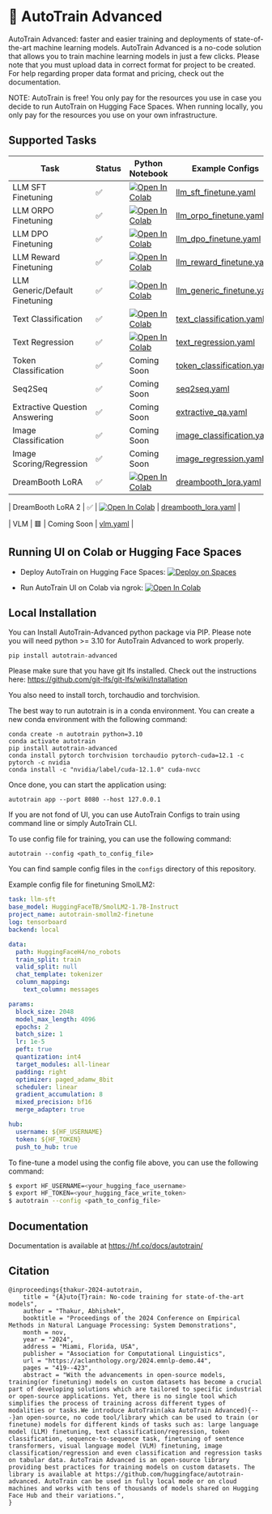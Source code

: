 # 🤗 AutoTrain Advanced

AutoTrain Advanced: faster and easier training and deployments of state-of-the-art machine learning models. AutoTrain Advanced is a no-code solution that allows you to train machine learning models in just a few clicks. Please note that you must upload data in correct format for project to be created. For help regarding proper data format and pricing, check out the documentation. 

NOTE: AutoTrain is free! You only pay for the resources you use in case you decide to run AutoTrain on Hugging Face Spaces. When running locally, you only pay for the resources you use on your own infrastructure.

## Supported Tasks

| Task | Status | Python Notebook | Example Configs |
| --- | --- | --- | --- |
| LLM SFT Finetuning | ✅ | [![Open In Colab](https://colab.research.google.com/assets/colab-badge.svg)](https://colab.research.google.com/github/huggingface/autotrain-advanced/blob/main/notebooks/llm_finetuning.ipynb) | [llm_sft_finetune.yaml](https://github.com/huggingface/autotrain-advanced/blob/main/configs/llm_finetuning/smollm2.yml) |
| LLM ORPO Finetuning | ✅ | [![Open In Colab](https://colab.research.google.com/assets/colab-badge.svg)](https://colab.research.google.com/github/huggingface/autotrain-advanced/blob/main/notebooks/llm_finetuning.ipynb) | [llm_orpo_finetune.yaml](https://github.com/huggingface/autotrain-advanced/blob/main/configs/llm_finetuning/llama3-8b-orpo.yml) |
| LLM DPO Finetuning | ✅ | [![Open In Colab](https://colab.research.google.com/assets/colab-badge.svg)](https://colab.research.google.com/github/huggingface/autotrain-advanced/blob/main/notebooks/llm_finetuning.ipynb) | [llm_dpo_finetune.yaml](https://github.com/huggingface/autotrain-advanced/blob/main/configs/llm_finetuning/llama3-8b-dpo-qlora.yml) |
| LLM Reward Finetuning | ✅ | [![Open In Colab](https://colab.research.google.com/assets/colab-badge.svg)](https://colab.research.google.com/github/huggingface/autotrain-advanced/blob/main/notebooks/llm_finetuning.ipynb) | [llm_reward_finetune.yaml](https://github.com/huggingface/autotrain-advanced/blob/main/configs/llm_finetuning/llama32-1b-sft.yml) |
| LLM Generic/Default Finetuning | ✅ | [![Open In Colab](https://colab.research.google.com/assets/colab-badge.svg)](https://colab.research.google.com/github/huggingface/autotrain-advanced/blob/main/notebooks/llm_finetuning.ipynb) | [llm_generic_finetune.yaml](https://github.com/huggingface/autotrain-advanced/blob/main/configs/llm_finetuning/gpt2_sft.yml) |
| Text Classification | ✅ | [![Open In Colab](https://colab.research.google.com/assets/colab-badge.svg)](https://colab.research.google.com/github/huggingface/autotrain-advanced/blob/main/notebooks/text_classification.ipynb) | [text_classification.yaml](https://github.com/huggingface/autotrain-advanced/tree/main/configs/text_classification) |
| Text Regression | ✅ | [![Open In Colab](https://colab.research.google.com/assets/colab-badge.svg)](https://colab.research.google.com/github/huggingface/autotrain-advanced/blob/main/notebooks/text_regression.ipynb) | [text_regression.yaml](https://github.com/huggingface/autotrain-advanced/tree/main/configs/text_regression) |
| Token Classification | ✅ | Coming Soon | [token_classification.yaml](https://github.com/huggingface/autotrain-advanced/tree/main/configs/token_classification) |
| Seq2Seq | ✅ | Coming Soon | [seq2seq.yaml](https://github.com/huggingface/autotrain-advanced/tree/main/configs/seq2seq) |
| Extractive Question Answering | ✅ | Coming Soon | [extractive_qa.yaml](https://github.com/huggingface/autotrain-advanced/tree/main/configs/extractive_question_answering) |
| Image Classification | ✅ | Coming Soon | [image_classification.yaml](https://github.com/huggingface/autotrain-advanced/tree/main/configs/image_classification) |
| Image Scoring/Regression | ✅ | Coming Soon | [image_regression.yaml](https://github.com/huggingface/autotrain-advanced/tree/main/configs/image_scoring) |
| DreamBooth LoRA | ✅ | [![Open In Colab](https://colab.research.google.com/assets/colab-badge.svg)](https://colab.research.google.com/github/huggingface/autotrain-advanced/blob/main/colabs/AutoTrain_Dreambooth.ipynb) | [dreambooth_lora.yaml](https://github.com/huggingface/autotrain-advanced/tree/main/configs/dreambooth) |

| DreamBooth LoRA 2 | ✅ | [![Open In Colab](https://colab.research.google.com/assets/colab-badge.svg)](https://colab.research.google.com/github/mercury131/autotrain-advanced/blob/sdxl/colabs/AutoTrain_Dreambooth.ipynb) | [dreambooth_lora.yaml](https://github.com/mercury131/autotrain-advanced/tree/sdxl/configs/dreambooth) |

| VLM | 🟥 | Coming Soon | [vlm.yaml](https://github.com/huggingface/autotrain-advanced/tree/main/configs/vlm) |


## Running UI on Colab or Hugging Face Spaces

- Deploy AutoTrain on Hugging Face Spaces: [![Deploy on Spaces](https://huggingface.co/datasets/huggingface/badges/resolve/main/deploy-on-spaces-md.svg)](https://huggingface.co/login?next=%2Fspaces%2Fautotrain-projects%2Fautotrain-advanced%3Fduplicate%3Dtrue)


- Run AutoTrain UI on Colab via ngrok: [![Open In Colab](https://colab.research.google.com/assets/colab-badge.svg)](https://colab.research.google.com/github/huggingface/autotrain-advanced/blob/main/colabs/AutoTrain_ngrok.ipynb)


## Local Installation

You can Install AutoTrain-Advanced python package via PIP. Please note you will need python >= 3.10 for AutoTrain Advanced to work properly.

    pip install autotrain-advanced
    
Please make sure that you have git lfs installed. Check out the instructions here: https://github.com/git-lfs/git-lfs/wiki/Installation

You also need to install torch, torchaudio and torchvision.

The best way to run autotrain is in a conda environment. You can create a new conda environment with the following command:

    conda create -n autotrain python=3.10
    conda activate autotrain
    pip install autotrain-advanced
    conda install pytorch torchvision torchaudio pytorch-cuda=12.1 -c pytorch -c nvidia
    conda install -c "nvidia/label/cuda-12.1.0" cuda-nvcc

Once done, you can start the application using:

    autotrain app --port 8080 --host 127.0.0.1


If you are not fond of UI, you can use AutoTrain Configs to train using command line or simply AutoTrain CLI.

To use config file for training, you can use the following command:

    autotrain --config <path_to_config_file>


You can find sample config files in the `configs` directory of this repository.

Example config file for finetuning SmolLM2:

```yaml
task: llm-sft
base_model: HuggingFaceTB/SmolLM2-1.7B-Instruct
project_name: autotrain-smollm2-finetune
log: tensorboard
backend: local

data:
  path: HuggingFaceH4/no_robots
  train_split: train
  valid_split: null
  chat_template: tokenizer
  column_mapping:
    text_column: messages

params:
  block_size: 2048
  model_max_length: 4096
  epochs: 2
  batch_size: 1
  lr: 1e-5
  peft: true
  quantization: int4
  target_modules: all-linear
  padding: right
  optimizer: paged_adamw_8bit
  scheduler: linear
  gradient_accumulation: 8
  mixed_precision: bf16
  merge_adapter: true

hub:
  username: ${HF_USERNAME}
  token: ${HF_TOKEN}
  push_to_hub: true
```

To fine-tune a model using the config file above, you can use the following command:

```bash
$ export HF_USERNAME=<your_hugging_face_username>
$ export HF_TOKEN=<your_hugging_face_write_token>
$ autotrain --config <path_to_config_file>
```


## Documentation

Documentation is available at https://hf.co/docs/autotrain/

## Citation

```
@inproceedings{thakur-2024-autotrain,
    title = "{A}uto{T}rain: No-code training for state-of-the-art models",
    author = "Thakur, Abhishek",
    booktitle = "Proceedings of the 2024 Conference on Empirical Methods in Natural Language Processing: System Demonstrations",
    month = nov,
    year = "2024",
    address = "Miami, Florida, USA",
    publisher = "Association for Computational Linguistics",
    url = "https://aclanthology.org/2024.emnlp-demo.44",
    pages = "419--423",
    abstract = "With the advancements in open-source models, training(or finetuning) models on custom datasets has become a crucial part of developing solutions which are tailored to specific industrial or open-source applications. Yet, there is no single tool which simplifies the process of training across different types of modalities or tasks.We introduce AutoTrain(aka AutoTrain Advanced){---}an open-source, no code tool/library which can be used to train (or finetune) models for different kinds of tasks such as: large language model (LLM) finetuning, text classification/regression, token classification, sequence-to-sequence task, finetuning of sentence transformers, visual language model (VLM) finetuning, image classification/regression and even classification and regression tasks on tabular data. AutoTrain Advanced is an open-source library providing best practices for training models on custom datasets. The library is available at https://github.com/huggingface/autotrain-advanced. AutoTrain can be used in fully local mode or on cloud machines and works with tens of thousands of models shared on Hugging Face Hub and their variations.",
}
```
